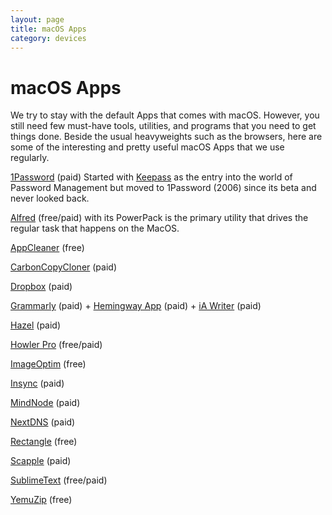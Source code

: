 ```yaml
---
layout: page
title: macOS Apps
category: devices
---
```


# macOS Apps

We try to stay with the default Apps that comes with macOS. However, you still need few must-have tools, utilities, and programs that you need to get things done. Beside the usual heavyweights such as the browsers, here are some of the interesting and pretty useful macOS Apps that we use regularly.

[1Password](https://1password.com) (paid)
Started with [Keepass](https://keepass.info) as the entry into the world of Password Management but moved to 1Password (2006) since its beta and never looked back.

[Alfred](https://www.alfredapp.com) (free/paid) with its PowerPack is the primary utility that drives the regular task that happens on the MacOS.

[AppCleaner](https://freemacsoft.net/appcleaner/) (free)

[CarbonCopyCloner](https://bombich.com) (paid)

[Dropbox](https://www.dropbox.com/) (paid)

[Grammarly](https://app.grammarly.com) (paid) + [Hemingway App](http://www.hemingwayapp.com) (paid) + [iA Writer](https://ia.net/writer) (paid)

[Hazel](https://www.noodlesoft.com) (paid)

[Howler Pro](http://howler.foxnsox.com) (free/paid)

[ImageOptim](https://imageoptim.com) (free)

[Insync](https://www.insynchq.com) (paid)

[MindNode](https://mindnode.com) (paid)

[NextDNS](https://nextdns.io/?from=at8wqcps) (paid)

[Rectangle](http://rectangleapp.com) (free)

[Scapple](https://www.literatureandlatte.com/scapple/) (paid)

[SublimeText](http://www.sublimetext.com) (free/paid)

[YemuZip](http://www.yellowmug.com/yemuzip/) (free)
